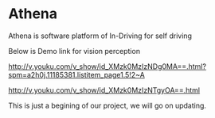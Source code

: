 # Athena
Athena is software platform of In-Driving for self driving

Below is Demo link for vision perception 

http://v.youku.com/v_show/id_XMzk0MzIzNDg0MA==.html?spm=a2h0j.11185381.listitem_page1.5!2~A

http://v.youku.com/v_show/id_XMzk0MzIzNTgyOA==.html

This is just a begining of our project, we will go on updating.
